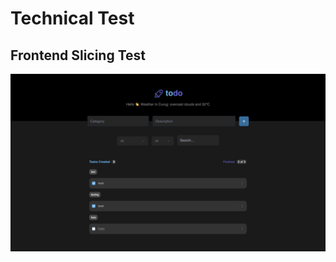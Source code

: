 # Technical Test

## Frontend Slicing Test

![Alt text](/public/screenshot-test/application.png?raw=true "Optional Title")

